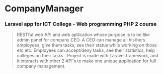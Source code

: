 # CompanyManager
### Laravel app for ICT College - Web programming PHP 2 course
> RESTful web API and web apllication whose purpose is to be like admin panel for company CEO. A CEO can manage all his/hers employees, give them tasks, see their status while working on those etc etc. Employees can accept/deny tasks, see their statistics, help colleges on their tasks.. Project is made with Laravel framework, and it interacts with other 2 API's to make one unique application for full company management.
